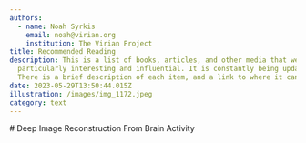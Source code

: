 ```yaml
---
authors:
  - name: Noah Syrkis
    email: noah@virian.org
    institution: The Virian Project
title: Recommended Reading
description: This is a list of books, articles, and other media that we have found
  particularly interesting and influential. It is constantly being updated.
  There is a brief description of each item, and a link to where it can be found.
date: 2023-05-29T13:50:44.015Z
illustration: /images/img_1172.jpeg
category: text
---
```

\# Deep Image Reconstruction From Brain Activity